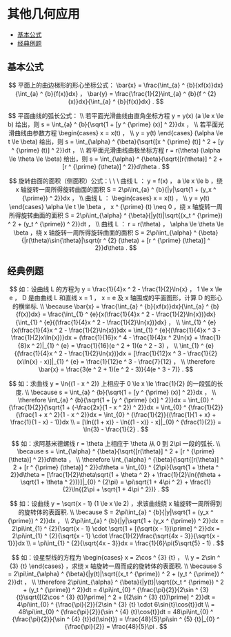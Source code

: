 # 其他几何应用

* [基本公式](#基本公式)
* [经典例题](#经典例题)

## 基本公式

$$
平面上的曲边梯形的形心坐标公式： \bar{x} = \frac{\int_{a} ^ {b}{xf(x)}dx}{\int_{a} ^ {b}{f(x)}dx} ， \bar{y} = \frac{\frac{1}{2}\int_{a} ^ {b}{f ^ {2} (x)}dx}{\int_{a} ^ {b}{f(x)}dx} .
$$

$$
平面曲线的弧长公式：
\\
若平面光滑曲线由直角坐标方程 y = y(x) (a \le x \le b) 给出，则 s = \int_{a} ^ {b}{\sqrt{1 + [y ^ {\prime} (x)] ^ 2}}dx ，
\\
若平面光滑曲线由参数方程
\begin{cases}
x = x(t) ， \\
y = y(t)
\end{cases}
(\alpha \le t \le \beta) 给出，则 s = \int_{\alpha} ^ {\beta}{\sqrt{[x ^ {\prime} (t)] ^ 2 + [y ^ {\prime} (t)] ^ 2}}dt ，
\\
若平面光滑曲线由极坐标方程 r = r(\theta) (\alpha \le \theta \le \beta) 给出，则 s = \int_{\alpha} ^ {\beta}{\sqrt{[r(\theta)] ^ 2 + [r ^ {\prime} (\theta)] ^ 2}}d\theta .
$$

$$
旋转曲面的面积（侧面积）公式：\
\
\
曲线 L ： y = f(x) ， a \le x \le b ，绕 x 轴旋转一周所得旋转曲面的面积 S = 2\pi\int_{a} ^ {b}{|y|\sqrt{1 + (y_x ^ {\prime}) ^ 2}}dx ，
\\
曲线 L ：
\begin{cases}
x = x(t) ， \\
y = y(t)
\end{cases}
\alpha \le t \le \beta ， x ^ {\prime} (t) \neq 0 ，绕 x 轴旋转一周所得旋转曲面的面积 S = 2\pi\int_{\alpha} ^ {\beta}{|y(t)|\sqrt{(x_t ^ {\prime}) ^ 2 + (y_t ^ {\prime}) ^ 2}}dt ，
\\
曲线 L ： r = r(\theta) ， \alpha \le \theta \le \beta ，绕 x 轴旋转一周所得旋转曲面的面积 S = 2\pi\int_{\alpha} ^ {\beta}{|r(\theta)\sin{\theta}|\sqrt{r ^ {2} (\theta) + [r ^ {\prime} (\theta)] ^ 2}}d\theta .
$$

## 经典例题

$$
如：设曲线 L 的方程为 y = \frac{1}{4}x ^ 2 - \frac{1}{2}\ln{x} ， 1 \le x \le e ， D 是由曲线 L 和直线 x = 1 ， x = e 及 x 轴围成的平面图形，计算 D 的形心的横坐标.
\\
\because \bar{x} = \frac{\int_{a} ^ {b}{xf(x)}dx}{\int_{a} ^ {b}{f(x)}dx} = \frac{\int_{1} ^ {e}{x(\frac{1}{4}x ^ 2 - \frac{1}{2}\ln{x})}dx}{\int_{1} ^ {e}{(\frac{1}{4}x ^ 2 - \frac{1}{2}\ln{x})}dx} ，
\\
\int_{1} ^ {e}{x(\frac{1}{4}x ^ 2 - \frac{1}{2}\ln{x})}dx = \int_{1} ^ {e}{(\frac{1}{4}x ^ 3 - \frac{1}{2}x\ln{x})}dx = (\frac{1}{16}x ^ 4 - \frac{1}{4}x ^ 2\ln{x} + \frac{1}{8}x ^ 2)|_{1} ^ {e} = \frac{1}{16}(e ^ 2 + 1)(e ^ 2 - 3) ，
\\
\int_{1} ^ {e}{(\frac{1}{4}x ^ 2 - \frac{1}{2}\ln{x})}dx = [\frac{1}{12}x ^ 3 - \frac{1}{2}(x\ln{x} - x)]|_{1} ^ {e} = \frac{1}{12}e ^ 3 - \frac{7}{12} ，
\\
\therefore \bar{x} = \frac{3(e ^ 2 + 1)(e ^ 2 - 3)}{4(e ^ 3 - 7)} .
$$

$$
如：求曲线 y = \ln{(1 - x ^ 2)} 上相应于 0 \le x \le \frac{1}{2} 的一段弧的长度.
\\
\because s = \int_{a} ^ {b}{\sqrt{1 + [y ^ {\prime} (x)] ^ 2}}dx ，
\\
\therefore \int_{a} ^ {b}{\sqrt{1 + [y ^ {\prime} (x)] ^ 2}}dx = \int_{0} ^ {\frac{1}{2}}{\sqrt{1 + (-\frac{2x}{1 - x ^ 2}) ^ 2}}dx = \int_{0} ^ {\frac{1}{2}}{\frac{1 + x ^ 2}{1 - x ^ 2}}dx = \int_{0} ^ {\frac{1}{2}}{(\frac{1}{1 + x} + \frac{1}{1 - x} - 1)}dx
\\
= [\ln{(1 + x)} - \ln{(1 - x)} - x]|_{0} ^ {\frac{1}{2}} = \ln{3} - \frac{1}{2} .
$$

$$
如：求阿基米德螺线 r = \theta 上相应于 \theta 从 0 到 2\pi 一段的弧长.
\\
\because s = \int_{\alpha} ^ {\beta}{\sqrt{[r(\theta)] ^ 2 + [r ^ {\prime} (\theta)] ^ 2}}d\theta ，
\\
\therefore \int_{\alpha} ^ {\beta}{\sqrt{[r(\theta)] ^ 2 + [r ^ {\prime} (\theta)] ^ 2}}d\theta = \int_{0} ^ {2\pi}{\sqrt{1 + \theta ^ 2}}d\theta  = [\frac{1}{2}\theta\sqrt{1 + \theta ^ 2} + \frac{1}{2}\ln{(\theta + \sqrt{1 + \theta ^ 2})}]|_{0} ^ {2\pi} = \pi\sqrt{1 + 4\pi ^ 2} + \frac{1}{2}\ln{(2\pi + \sqrt{1 + 4\pi ^ 2})} .
$$

$$
如：设曲线 y = \sqrt{x - 1} (1 \le x \le 2) ，求该曲线绕 x 轴旋转一周所得到的旋转体的表面积.
\\
\because S = 2\pi\int_{a} ^ {b}{|y|\sqrt{1 + (y_x ^ {\prime}) ^ 2}}dx ，
\\
2\pi\int_{a} ^ {b}{|y|\sqrt{1 + (y_x ^ {\prime}) ^ 2}}dx = 2\pi\int_{1} ^ {2}{\sqrt{x - 1} \cdot \sqrt{1 + [(\sqrt{x - 1})\prime] ^ 2}}dx = 2\pi\int_{1} ^ {2}{\sqrt{x - 1} \cdot \frac{1}{2}\frac{\sqrt{4x - 3}}{\sqrt{x - 1}}}dx
\\
= \pi\int_{1} ^ {2}{\sqrt{4x - 3}}dx = \frac{1}{6}\pi(5\sqrt{5} - 1) .
$$

$$
如：设星型线的方程为
\begin{cases}
x = 2\cos ^ {3} {t} ， \\
y = 2\sin ^ {3} {t}
\end{cases}
，求绕 x 轴旋转一周而成的旋转体的表面积.
\\
\because S = 2\pi\int_{\alpha} ^ {\beta}{|y(t)|\sqrt{(x_t ^ {\prime}) ^ 2 + (y_t ^ {\prime}) ^ 2}}dt ，
\\
\therefore 2\pi\int_{\alpha} ^ {\beta}{|y(t)|\sqrt{(x_t ^ {\prime}) ^ 2 + (y_t ^ {\prime}) ^ 2}}dt = 4\pi\int_{0} ^ {\frac{\pi}{2}}{2\sin ^ {3} {t}\sqrt{[(2\cos ^ {3} {t})\prime] ^ 2 + [(2\sin ^ {3} {t})\prime] ^ 2}}dt = 4\pi\int_{0} ^ {\frac{\pi}{2}}{2\sin ^ {3} {t} \cdot 6\sin{t}\cos{t}}dt
\\
= 48\pi\int_{0} ^ {\frac{\pi}{2}}{\sin ^ {4} {t}\cos{t}}dt = 48\pi\int_{0} ^ {\frac{\pi}{2}}{\sin ^ {4} {t}}d(\sin{t}) = \frac{48}{5}\pi\sin ^ {5} {t}|_{0} ^ {\frac{\pi}{2}} = \frac{48}{5}\pi .
$$



